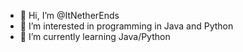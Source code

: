 - 👋 Hi, I’m @ItNetherEnds
- 👀 I’m interested in programming in Java and Python
- 🌱 I’m currently learning Java/Python

<!---
ItNetherEnds/ItNetherEnds is a ✨ special ✨ repository because its `README.md` (this file) appears on your GitHub profile.
You can click the Preview link to take a look at your changes.
--->
